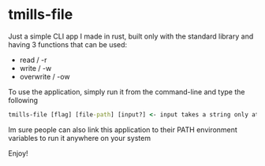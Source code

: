 # tmills-file

Just a simple CLI app I made in rust, built only with the standard library and having 3 functions that can be used:

- read / -r
- write / -w
- overwrite / -ow

To use the application, simply run it from the command-line and type the following

```cmd
tmills-file [flag] [file-path] [input?] <- input takes a string only atm. "Anything in quotes"
```

Im sure people can also link this application to their PATH environment variables to run it anywhere on your system

Enjoy!
